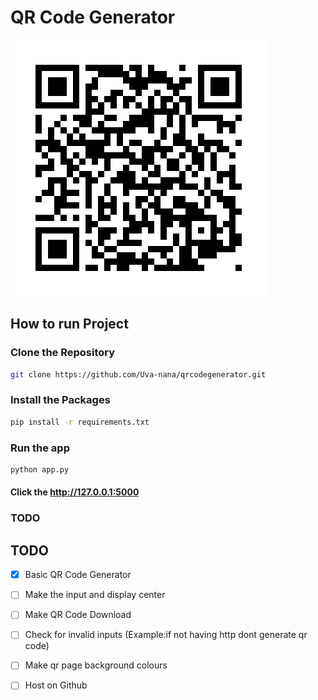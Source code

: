 # QR Code Generator

![GitHub Logo](/static/qr.png)

## How to run Project

### Clone the Repository
```bash
git clone https://github.com/Uva-nana/qrcodegenerator.git
```

### Install the Packages
```bash
pip install -r requirements.txt
```

### Run the app
```bash
python app.py
```

#### Click the  http://127.0.0.1:5000

### TODO

## TODO

- [x] Basic QR Code Generator
- [ ] Make the input and display center
- [ ] Make QR Code Download
- [ ] Check for invalid inputs (Example:if not having http dont generate qr code)
- [ ] Make qr page background colours
- [ ] Host on Github





